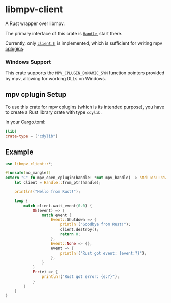 # libmpv-client
A Rust wrapper over libmpv.

The primary interface of this crate is [`Handle`], start there.

Currently, only [`client.h`](https://github.com/mpv-player/mpv/blob/release/0.40/include/mpv/client.h) is implemented, which is sufficient for writing mpv [cplugins](https://mpv.io/manual/stable/#c-plugins).

### Windows Support
This crate supports the `MPV_CPLUGIN_DYNAMIC_SYM` function pointers provided by mpv, allowing for working DLLs on Windows.

## mpv cplugin Setup
To use this crate for mpv cplugins (which is its intended purpose), you have to create a Rust library crate with type `cdylib`.

In your Cargo.toml:
```toml
[lib]
crate-type = ["cdylib"]
```

## Example
```rust
use libmpv_client::*;

#[unsafe(no_mangle)]
extern "C" fn mpv_open_cplugin(handle: *mut mpv_handle) -> std::os::raw::c_int {
    let client = Handle::from_ptr(handle);

    println!("Hello from Rust!");

    loop {
        match client.wait_event(0.0) {
            Ok(event) => {
                match event {
                    Event::Shutdown => {
                        println!("Goodbye from Rust!");
                        client.destroy();
                        return 0;
                    },
                    Event::None => {},
                    event => {
                        println!("Rust got event: {event:?}");
                    },
                }
            }
            Err(e) => {
                println!("Rust got error: {e:?}");
            }
        }
    }
}
```

[`Handle`]: target/doc/libmpv_client/handle/struct.Handle.html